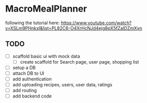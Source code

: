 # MacroMealPlanner
following the tutorial here: https://www.youtube.com/watch?v=XSLm9PHnkxI&list=PL82C6-O4XrHcNJd4ejg8pX5fZaIDZmXyn

## TODO

- [ ] scaffold basic ui with mock data
    - [ ] create scaffold for Search page, user page, shopping list
- [ ] setup a DB
- [ ] attach DB to UI
- [ ] add authentication
- [ ] add uploading recipes, users, user data, ratings
- [ ] add routing
- [ ] add backend code